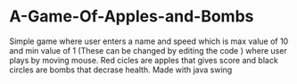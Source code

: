 # A-Game-Of-Apples-and-Bombs
Simple game where user enters a name and speed which is max value of 10 and min value of 1 (These can be changed by editing the code ) where user plays by moving mouse. Red cicles are apples that gives score and black circles are bombs that decrase health. Made with java swing 
